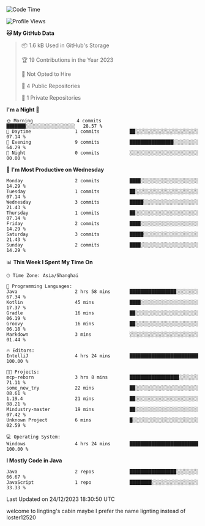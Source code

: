 <!--START_SECTION:waka-->
![Code Time](http://img.shields.io/badge/Code%20Time-19%20hrs%2025%20mins-blue)

![Profile Views](http://img.shields.io/badge/Profile%20Views-0-blue)

**🐱 My GitHub Data** 

> 📦 1.6 kB Used in GitHub's Storage 
 > 
> 🏆 19 Contributions in the Year 2023
 > 
> 🚫 Not Opted to Hire
 > 
> 📜 4 Public Repositories 
 > 
> 🔑 1 Private Repositories 
 > 
**I'm a Night 🦉** 

```text
🌞 Morning                4 commits           ███████░░░░░░░░░░░░░░░░░░   28.57 % 
🌆 Daytime                1 commits           ██░░░░░░░░░░░░░░░░░░░░░░░   07.14 % 
🌃 Evening                9 commits           ████████████████░░░░░░░░░   64.29 % 
🌙 Night                  0 commits           ░░░░░░░░░░░░░░░░░░░░░░░░░   00.00 % 
```
📅 **I'm Most Productive on Wednesday** 

```text
Monday                   2 commits           ████░░░░░░░░░░░░░░░░░░░░░   14.29 % 
Tuesday                  1 commits           ██░░░░░░░░░░░░░░░░░░░░░░░   07.14 % 
Wednesday                3 commits           █████░░░░░░░░░░░░░░░░░░░░   21.43 % 
Thursday                 1 commits           ██░░░░░░░░░░░░░░░░░░░░░░░   07.14 % 
Friday                   2 commits           ████░░░░░░░░░░░░░░░░░░░░░   14.29 % 
Saturday                 3 commits           █████░░░░░░░░░░░░░░░░░░░░   21.43 % 
Sunday                   2 commits           ████░░░░░░░░░░░░░░░░░░░░░   14.29 % 
```


📊 **This Week I Spent My Time On** 

```text
🕑︎ Time Zone: Asia/Shanghai

💬 Programming Languages: 
Java                     2 hrs 58 mins       █████████████████░░░░░░░░   67.34 % 
Kotlin                   45 mins             ████░░░░░░░░░░░░░░░░░░░░░   17.37 % 
Gradle                   16 mins             ██░░░░░░░░░░░░░░░░░░░░░░░   06.19 % 
Groovy                   16 mins             ██░░░░░░░░░░░░░░░░░░░░░░░   06.18 % 
Markdown                 3 mins              ░░░░░░░░░░░░░░░░░░░░░░░░░   01.44 % 

🔥 Editors: 
IntelliJ                 4 hrs 24 mins       █████████████████████████   100.00 % 

🐱‍💻 Projects: 
mcp-reborn               3 hrs 8 mins        ██████████████████░░░░░░░   71.11 % 
some_new_try             22 mins             ██░░░░░░░░░░░░░░░░░░░░░░░   08.61 % 
1.19.4                   21 mins             ██░░░░░░░░░░░░░░░░░░░░░░░   08.21 % 
Mindustry-master         19 mins             ██░░░░░░░░░░░░░░░░░░░░░░░   07.42 % 
Unknown Project          6 mins              █░░░░░░░░░░░░░░░░░░░░░░░░   02.59 % 

💻 Operating System: 
Windows                  4 hrs 24 mins       █████████████████████████   100.00 % 
```

**I Mostly Code in Java** 

```text
Java                     2 repos             █████████████████░░░░░░░░   66.67 % 
JavaScript               1 repo              ████████░░░░░░░░░░░░░░░░░   33.33 % 
```




 Last Updated on 24/12/2023 18:30:50 UTC
<!--END_SECTION:waka-->
welcome to lingting's cabin
maybe I prefer the name lignting instead of loster12520
